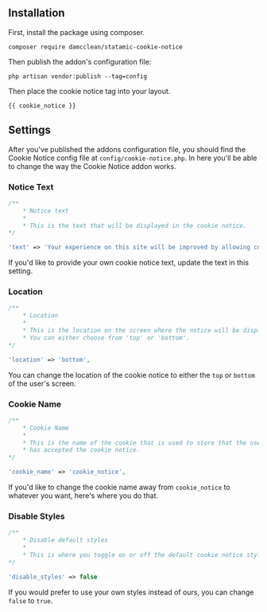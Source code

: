 ## Installation

First, install the package using composer.

```shell script
composer require damcclean/statamic-cookie-notice
```

Then publish the addon's configuration file:

```shell script
php artisan vendor:publish --tag=config
```

Then place the cookie notice tag into your layout.

```antlers
{{ cookie_notice }}
```

## Settings

After you've published the addons configuration file, you should find the Cookie Notice config file at `config/cookie-notice.php`. In here you'll be able to change the way the Cookie Notice addon works.

### Notice Text

```php
/**
    * Notice text
    *
    * This is the text that will be displayed in the cookie notice.
*/

'text' => 'Your experience on this site will be improved by allowing cookies.',
```

If you'd like to provide your own cookie notice text, update the text in this setting.

### Location

```php
/**
    * Location
    *
    * This is the location on the screen where the notice will be displayed.
    * You can either choose from 'top' or 'bottom'.
*/

'location' => 'bottom',
```

You can change the location of the cookie notice to either the `top` or `bottom` of the user's screen.

### Cookie Name

```php
/**
    * Cookie Name
    *
    * This is the name of the cookie that is used to store that the user
    * has accepted the cookie notice.
*/

'cookie_name' => 'cookie_notice',
```

If you'd like to change the cookie name away from `cookie_notice` to whatever you want, here's where you do that.

### Disable Styles

```php
/**
    * Disable default styles
    *
    * This is where you toggle on or off the default cookie notice styles.
*/

'disable_styles' => false
```

If you would prefer to use your own styles instead of ours, you can change `false` to `true`.
